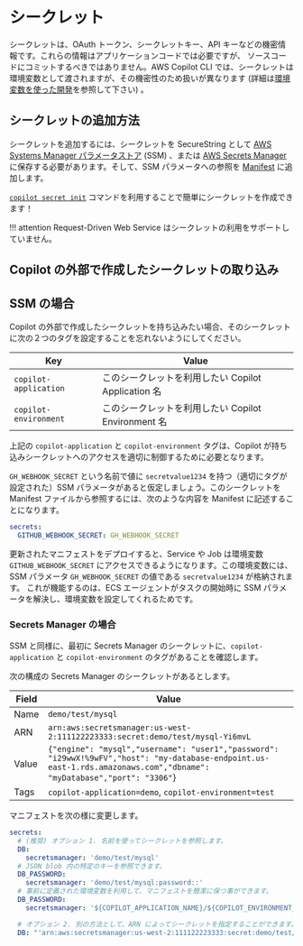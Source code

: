 # シークレット

シークレットは、OAuth トークン、シークレットキー、API キーなどの機密情報です。これらの情報はアプリケーションコードでは必要ですが、
ソースコードにコミットするべきではありません。AWS Copilot CLI では、シークレットは環境変数として渡されますが、その機密性のため扱いが異なります
 (詳細は[環境変数を使った開発](../developing/environment-variables.ja.md)を参照して下さい) 。

## シークレットの追加方法

シークレットを追加するには、シークレットを SecureString として [AWS Systems Manager パラメータストア](https://docs.aws.amazon.com/ja_jp/systems-manager/latest/userguide/systems-manager-parameter-store.html) (SSM) 、または [AWS Secrets Manager](https://docs.aws.amazon.com/ja_jp/secretsmanager/latest/userguide/intro.html) に保存する必要があります。そして、SSM パラメータへの参照を [Manifest](../manifest/overview.ja.md) に追加します。

[`copilot secret init`](../commands/secret-init.ja.md) コマンドを利用することで簡単にシークレットを作成できます！


!!! attention
    Request-Driven Web Service はシークレットの利用をサポートしていません。

## Copilot の外部で作成したシークレットの取り込み

## SSM の場合
Copilot の外部で作成したシークレットを持ち込みたい場合、そのシークレットに次の２つのタグを設定することを忘れないようにしてください。

| Key                     | Value                                                       |
| ----------------------- | ----------------------------------------------------------- |
| `copilot-application`   | このシークレットを利用したい Copilot Application 名              |
| `copilot-environment`   | このシークレットを利用したい Copilot Environment 名              |

上記の `copilot-application` と `copilot-environment` タグは、Copilot が持ち込みシークレットへのアクセスを適切に制御するために必要となります。

`GH_WEBHOOK_SECRET` という名前で値に `secretvalue1234` を持つ（適切にタグが設定された）SSM パラメータがあると仮定しましょう。このシークレットを Manifest ファイルから参照するには、次のような内容を Manifest に記述することになります。

```yaml
secrets:                      
  GITHUB_WEBHOOK_SECRET: GH_WEBHOOK_SECRET  
```

更新されたマニフェストをデプロイすると、Service や Job は環境変数 `GITHUB_WEBHOOK_SECRET` にアクセスできるようになります。この環境変数には、SSM パラメータ `GH_WEBHOOK_SECRET` の値である `secretvalue1234` が格納されます。
これが機能するのは、ECS エージェントがタスクの開始時に SSM パラメータを解決し、環境変数を設定してくれるためです。

### Secrets Manager の場合
SSM と同様に、最初に Secrets Manager のシークレットに、`copilot-application` と `copilot-environment` のタグがあることを確認します。 

次の構成の Secrets Manager のシークレットがあるとします。

| Field  | Value                                                                                                                                                                 |
| ------ | --------------------------------------------------------------------------------------------------------------------------------------------------------------------- |
| Name   | `demo/test/mysql`                                                                                                                                                     |
| ARN    | `arn:aws:secretsmanager:us-west-2:111122223333:secret:demo/test/mysql-Yi6mvL`                                                                                        |
| Value  | `{"engine": "mysql","username": "user1","password": "i29wwX!%9wFV","host": "my-database-endpoint.us-east-1.rds.amazonaws.com","dbname": "myDatabase","port": "3306"`} |
| Tags   | `copilot-application=demo`, `copilot-environment=test` |


マニフェストを次の様に変更します。
```yaml
secrets:
  # (推奨) オプション 1. 名前を使ってシークレットを参照します。
  DB:
    secretsmanager: 'demo/test/mysql'
  # JSON blob 内の特定のキーを参照できます。
  DB_PASSWORD:
    secretsmanager: 'demo/test/mysql:password::'
  # 事前に定義された環境変数を利用して、マニフェストを簡潔に保つ事ができます。
  DB_PASSWORD:
    secretsmanager: '${COPILOT_APPLICATION_NAME}/${COPILOT_ENVIRONMENT_NAME}/mysql:password::'

  # オプション 2. 別の方法として、ARN によってシークレットを指定することができます。
  DB: "'arn:aws:secretsmanager:us-west-2:111122223333:secret:demo/test/mysql-Yi6mvL'"
```